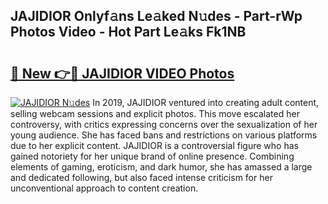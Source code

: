 ## JAJIDIOR Onlyf𝚊ns Le𝚊ked N𝚞des - Part-rWp Photos Video - Hot Part Le𝚊ks Fk1NB

# <h2><a href="http://ab36775.deff.icu/?id=JAJIDIOR">🔗 New 👉🔴 JAJIDIOR VIDEO Photos</a></h2>

[![JAJIDIOR N𝚞des](https://i.imgur.com/rIISA9y.gif)](http://ab36775.deff.icu/?id=JAJIDIOR)
In 2019, JAJIDIOR ventured into creating adult content, selling webcam sessions and explicit photos. This move escalated her controversy, with critics expressing concerns over the sexualization of her young audience. She has faced bans and restrictions on various platforms due to her explicit content. JAJIDIOR is a controversial figure who has gained notoriety for her unique brand of online presence. Combining elements of gaming, eroticism, and dark humor, she has amassed a large and dedicated following, but also faced intense criticism for her unconventional approach to content creation.
